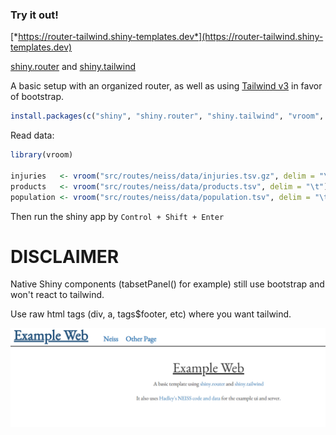### Try it out! 
[*https://router-tailwind.shiny-templates.dev*](https://router-tailwind.shiny-templates.dev)

[shiny.router](https://appsilon.github.io/shiny.router) and [shiny.tailwind](https://github.com/kylebutts/shiny.tailwind)

A basic setup with an organized router, as well as using [Tailwind v3]() in favor of bootstrap.

```R
install.packages(c("shiny", "shiny.router", "shiny.tailwind", "vroom", "dplyr", "ggplot2", "forcats"))
```

Read data:
```R
library(vroom)

injuries   <- vroom("src/routes/neiss/data/injuries.tsv.gz", delim = "\t")
products   <- vroom("src/routes/neiss/data/products.tsv", delim = "\t")
population <- vroom("src/routes/neiss/data/population.tsv", delim = "\t")
```
Then run the shiny app by `Control + Shift + Enter`

# DISCLAIMER
Native Shiny components (tabsetPanel() for example) still use bootstrap and won't react to tailwind.

Use raw html tags (div, a, tags$footer, etc) where you want tailwind.

![Screenshot of Shiny App](https://raw.githubusercontent.com/shiny-templates/router-tailwind/main/example.PNG)
